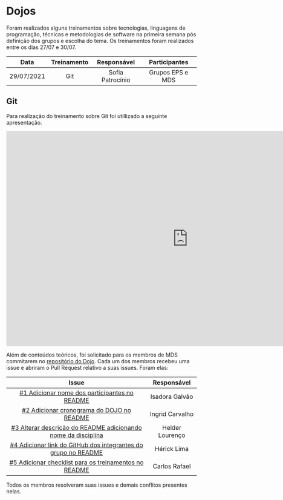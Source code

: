 # Dojos
Foram realizados alguns treinamentos sobre tecnologias, linguagens de programação, técnicas e metodologias de software na primeira semana pós definição dos grupos e escolha do tema. Os treinamentos foram realizados entre os dias 27/07 e 30/07.


| Data | Treinamento | Responsável | Participantes |
|:----:|:-----------:|:-----------:|:-------------:|
| 29/07/2021 | Git | Sofia Patrocínio | Grupos EPS e MDS |


## Git

Para realização do treinamento sobre Git foi utillizado a seguinte apresentação.

<iframe src="https://docs.google.com/presentation/d/e/2PACX-1vSo22slW8zalOKSaWuC49JHz9k2XsaTG-HIEnJLBQg6vfGOLU3Rt5WLfFQEHg4xd2rf9Zenf3vYPgeV/embed?start=false&loop=false&delayms=3000" frameborder="0" width="960" height="569" allowfullscreen="true" mozallowfullscreen="true" webkitallowfullscreen="true"></iframe>

Além de conteúdos teóricos, foi solicitado para os membros de MDS commitarem no [repositório do Dojo](https://github.com/GabrielDVpereira/DOJO-MDS-EPS). Cada um dos membros recebeu uma issue e abriram o Pull Request relativo a suas issues. Foram elas:

|           Issue          |        Responsável      |
|:------------------------:|:-----------------------:| 
| [#1 Adicionar nome dos participantes no README](https://github.com/GabrielDVpereira/DOJO-MDS-EPS/issues/1) | Isadora Galvão |
| [#2 Adicionar cronograma do DOJO no README](https://github.com/GabrielDVpereira/DOJO-MDS-EPS/issues/2) | Ingrid Carvalho |
| [#3 Alterar descrição do README adicionando nome da disciplina](https://github.com/GabrielDVpereira/DOJO-MDS-EPS/issues/3) | Helder Lourenço |
| [#4 Adicionar link do GitHub dos integrantes do grupo no README](https://github.com/GabrielDVpereira/DOJO-MDS-EPS/issues/4) | Hérick Lima |
| [#5 Adicionar checklist para os treinamentos no README](https://github.com/GabrielDVpereira/DOJO-MDS-EPS/issues/5) | Carlos Rafael |

Todos os membros resolveram suas issues e demais conflitos presentes nelas.